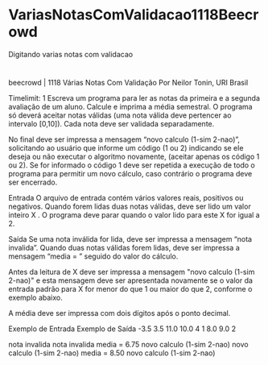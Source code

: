 # VariasNotasComValidacao1118Beecrowd
 Digitando varias notas com validacao
#
#
beecrowd | 1118
Várias Notas Com Validação
Por Neilor Tonin, URI  Brasil

Timelimit: 1
Escreva um programa para ler as notas da primeira e a segunda avaliação de um aluno. Calcule e imprima a média semestral. O programa só deverá aceitar notas válidas (uma nota válida deve pertencer ao intervalo [0,10]). Cada nota deve ser validada separadamente.

No final deve ser impressa a mensagem “novo calculo (1-sim 2-nao)”, solicitando ao usuário que informe um código (1 ou 2) indicando se ele deseja ou não executar o algoritmo novamente, (aceitar apenas os código 1 ou 2). Se for informado o código 1 deve ser repetida a execução de todo o programa para permitir um novo cálculo, caso contrário o programa deve ser encerrado.

Entrada
O arquivo de entrada contém vários valores reais, positivos ou negativos. Quando forem lidas duas notas válidas, deve ser lido um valor inteiro X . O programa deve parar quando o valor lido para este X for igual a 2.

Saída
Se uma nota inválida for lida, deve ser impressa a mensagem “nota invalida”. Quando duas notas válidas forem lidas, deve ser impressa a mensagem “media = ” seguido do valor do cálculo.

Antes da leitura de X deve ser impressa a mensagem "novo calculo (1-sim 2-nao)" e esta mensagem deve ser apresentada novamente se o valor da entrada padrão para X for menor do que 1 ou maior do que 2, conforme o exemplo abaixo.

A média deve ser impressa com dois dígitos após o ponto decimal.

Exemplo de Entrada	Exemplo de Saída
-3.5
3.5
11.0
10.0
4
1
8.0
9.0
2

nota invalida
nota invalida
media = 6.75
novo calculo (1-sim 2-nao)
novo calculo (1-sim 2-nao)
media = 8.50
novo calculo (1-sim 2-nao)
